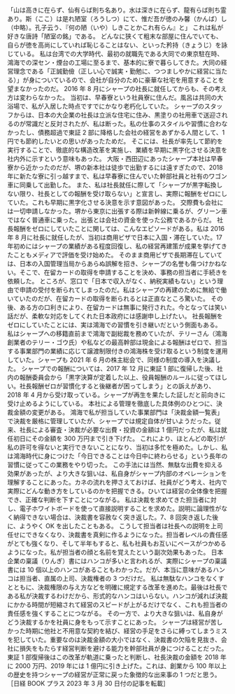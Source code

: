 ###

「山は高きに在らず、仙有らば則ち名あり。水は深きに在らず、龍有らば則ち霊あり。斯（ここ）は是れ陋室（ろうしつ）にて、惟だ吾が徳のみ馨（かんば）し（中略）。孔子云う、『何の陋（いや）しきことかこれ有らん』と」
これは私が好きな唐詩「陋室の銘」である。
どんなに狭くて粗末な部屋に住んでいても、自らが徳を高尚にしていれば恥じることはない、といった矜持（きょうじ）を詠じている。
私は台湾での大学時代、最初の就職先である大同での東京駐在時、鴻海での深セン・煙台の工場に至るまで、基本的に寮で暮らしてきた。大同の経営理念である「正誠勤儉（正しい心で誠実・勤勉に、つつましやかに経営に当たる）」が身についているので、会社が自分のために豪華な社宅を用意することを望まなかったのだ。
2016 年 8 月にシャープの社長に就任してからも、その考え方は変わらなかった。
当初は、早春寮という社員寮に住んだ。風呂は共同の大浴場で、私が入居した時点ですでにかなり老朽化していた。
シャープのスタッフからは、日本の大企業の社長は立派な住宅に住み、黒塗りの社用車で送迎されるのが常識だと反対されたが、私は断った。私の仕事のスタイルや習慣に合わなかったし、債務超過で東証 2 部に降格した会社の経営をあずかる人間として、1 円でも節約したいとの思いがあったためだ。
そこには、社長が率先して節約を実行することで、徹底的な構造改革を実施し、業績を早期に黒字化させる決意を社内外に示すという意味もあった。
大阪・西田辺にあったシャープ本社は早春寮から近かったのだが、堺の新本社は徒歩で出勤するには遠すぎたので、2018 年に新たな寮に引っ越すまで、私は早春寮に住んでいた幹部社員と社有のワゴン車に同乗して出勤した。
また、私は社長就任に際して「シャープが黒字転換しない限り、社長としての報酬を受け取らない」と宣言し、実際に報酬をゼロにしていた。これも早期に黒字化させる決意を示す意図があった。
交際費も会社には一切申請しなかった。堺から東京に出張する際は新幹線に乗るが、グリーン車ではなく普通車に乗った。出張とは会社の資金を使った公務であるからだ。
社長報酬をゼロにしていたことに関しては、こんなエピソードがある。私は 2016 年 8 月に社長に就任したが、当初は商用ビザで日本に入国・滞在していた。17 年初めにはシャープの業績がある程度回復し、私の経営再建策が成果を挙げてきたこともメディアで評価を受け始めた。
そのまま商用ビザで長期滞在していては、日本の入国管理当局からあらぬ誤解を招き、シャープの名誉も傷つけかねない。そこで、在留カードの取得を申請することを決め、事務の担当者に手続きを依頼した。
ところが、窓口で「日本で収入がなく、納税実績もない」という理由で申請の受付を断られてしまったのだ。私はシャープの再建のために無給で働いていたのだが、在留カードの取得を断られるとは正直なところ驚いた。
その後、ある方の口利きにより、在留カードは無事に発行された。今となっては笑い話だが、柔軟な対応をしてくれた日本政府には感謝申し上げたい。
社長報酬をゼロにしていたことには、実は鴻海での習慣を引き継いだという側面もある。
私はシャープへの移籍直前まで鴻海で副総裁を務めていたが、テリーさん（鴻海創業者のテリー・ゴウ氏）や私などの最高幹部は現金による報酬はゼロで、担当する事業部門の業績に応じて譲渡制限付きの鴻海株を受け取るという制度を運用していた。シャープも 2021 年 6 月の株主総会で、同様の制度の導入を決議した。
シャープでの報酬については、2017 年 12 月に東証 1 部に復帰した後、社内の報酬委員会から「黒字決算が定着した以上、役員報酬のルールに従ってほしい。社長報酬ゼロが習慣化すると後継者が困ってしまう」との訴えがあり、2018 年 4 月から受け取っている。シャープが再生を果たした証しだと前向きに受け止めるようにしている。
本社による管理を徹底した具体例のひとつに、決裁金額の変更がある。
鴻海で私が担当していた事業部門は「決裁金額一覧表」で決裁を厳格に管理していたが、シャープでは規定自体が甘いようだった。従来、社長による審査・決裁が必要な出費・投資の金額は 1 億円だったが、私は就任初日にその金額を 300 万円まで引き下げた。
これにより、ほとんどの取引が私の許可を得ないと実行できないことになり、当初は多忙を極めた。しかし、私は鴻海時代に身につけた「今日できることは今日中に終わらせる」という長年の習慣に従ってこの業務をやり切った。
この手法には当然、無駄な出費を抑える効果があったが、より大きな狙いは、私自身がシャープ内部のオペレーションを理解することにあった。カネの流れを押さえておけば、社員がどう考え、社内で実際にどんな動き方をしているのかを把握できる。ひいては経営の全体像を把握でき、正確な判断を下すことにつながる。
私は決裁を求めてきた担当者に対し、電子ホワイトボードを使って直接説明することを求めた。説明に論理性がなく納得できない場合は、決裁書を容赦なく突き返した。7、8 回突き返した後に、ようやく OK を出したこともある。
こうして担当者は社長への説明を上司任せにできなくなり、決裁書を真剣に作るようになった。担当者レベルの責任感がとても強くなり、そして半年もすると、私も社員もお互いにペースがつかめるようになった。私が担当者の顔と名前を覚えたという副次効果もあった。
日本企業の稟議（りんぎ）書にはハンコが多いと言われるが、実際にシャープの稟議書には 10 個以上のハンコがあることもわかった。だが、本当に意味があるハンコは担当者、直属の上司、決裁権者の 3 つだけだ。
私は無駄なハンコをなくすとともに、決裁権限の与え方などを明確に規定する改革を進めた。最後は社長である私が決裁するわけだから、形式的なハンコはいらない。ハンコが減れば決裁にかかる時間が短縮されて経営のスピードが上がるだけでなく、これも担当者の責任感を強くすることにつながる。
その一方で、より大きな狙いは、私自身がどう決裁するかを社員に身をもって示すことにあった。
シャープは経営が苦しかった時期に他社と不用意な契約を結び、経営の手足をさらに縛ってしまうミスを犯していた。重要なのは決裁金額の大小ではなく、決裁書の欠陥を見抜き、会社に損失をもたらす経営判断を避ける能力を幹部社員が身につけることだった。
東証 1 部復帰後はこの改革が軌道に乗ったと判断し、社長決裁の金額を 2018 年に 2000 万円、2019 年には 1 億円に引き上げた。これは、創業から 100 年以上の歴史を持つシャープの経営が正常に戻った象徴的な出来事の 1 つだと思う。
［日経 BOOK プラス 2023 年 3 月 30 日付の記事を転載］
